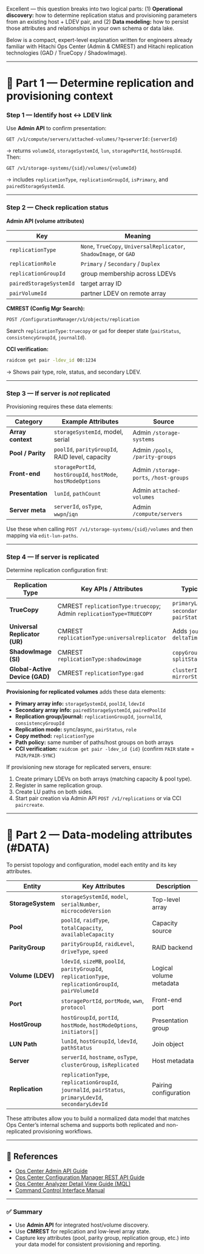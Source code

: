 Excellent — this question breaks into two logical parts:
(1) **Operational discovery:** how to determine replication status and provisioning parameters from an existing host + LDEV pair, and
(2) **Data modeling:** how to persist those attributes and relationships in your own schema or data lake.

Below is a compact, expert-level explanation written for engineers already familiar with Hitachi Ops Center (Admin & CMREST) and Hitachi replication technologies (GAD / TrueCopy / ShadowImage).

---

# 🧭 Part 1 — Determine replication and provisioning context

### Step 1 — Identify host ↔ LDEV link

Use **Admin API** to confirm presentation:

```http
GET /v1/compute/servers/attached-volumes/?q=serverId:{serverId}
```

→ returns `volumeId`, `storageSystemId`, `lun`, `storagePortId`, `hostGroupId`.
Then:

```http
GET /v1/storage-systems/{sid}/volumes/{volumeId}
```

→ includes `replicationType`, `replicationGroupId`, `isPrimary`, and `pairedStorageSystemId`.

---

### Step 2 — Check replication status

**Admin API (volume attributes)**

| Key                     | Meaning                                                            |
| ----------------------- | ------------------------------------------------------------------ |
| `replicationType`       | `None`, `TrueCopy`, `UniversalReplicator`, `ShadowImage`, or `GAD` |
| `replicationRole`       | `Primary` / `Secondary` / `Duplex`                                 |
| `replicationGroupId`    | group membership across LDEVs                                      |
| `pairedStorageSystemId` | target array ID                                                    |
| `pairVolumeId`          | partner LDEV on remote array                                       |

**CMREST (Config Mgr Search):**

```http
POST /ConfigurationManager/v1/objects/replication
```

Search `replicationType:truecopy` or `gad` for deeper state (`pairStatus`, `consistencyGroupId`, `journalId`).

**CCI verification:**

```bash
raidcom get pair -ldev_id 00:1234
```

→ Shows pair type, role, status, and secondary LDEV.

---

### Step 3 — If server is *not* replicated

Provisioning requires these data elements:

| Category          | Example Attributes                                            | Source                                 |
| ----------------- | ------------------------------------------------------------- | -------------------------------------- |
| **Array context** | `storageSystemId`, model, serial                              | Admin `/storage-systems`               |
| **Pool / Parity** | `poolId`, `parityGroupId`, RAID level, capacity               | Admin `/pools`, `/parity-groups`       |
| **Front-end**     | `storagePortId`, `hostGroupId`, `hostMode`, `hostModeOptions` | Admin `/storage-ports`, `/host-groups` |
| **Presentation**  | `lunId`, `pathCount`                                          | Admin `attached-volumes`               |
| **Server meta**   | `serverId`, `osType`, `wwpn`/`iqn`                            | Admin `/compute/servers`               |

Use these when calling `POST /v1/storage-systems/{sid}/volumes` and then mapping via `edit-lun-paths`.

---

### Step 4 — If server is replicated

Determine replication configuration first:

| Replication Type               | Key APIs / Attributes                                               | Typical Partner Info                                      |
| ------------------------------ | ------------------------------------------------------------------- | --------------------------------------------------------- |
| **TrueCopy**                   | CMREST `replicationType:truecopy`; Admin `replicationType=TRUECOPY` | `primaryLdevId`, `secondaryStorageSystemId`, `pairStatus` |
| **Universal Replicator (UR)**  | CMREST `replicationType:universalreplicator`                        | Adds `journalId`, `muNumber`, `deltaTime`                 |
| **ShadowImage (SI)**           | CMREST `replicationType:shadowimage`                                | `copyGroupName`, `splitStatus`                            |
| **Global-Active Device (GAD)** | CMREST `replicationType:gad`                                        | `clusterId`, `pathGroupId`, `mirrorStatus`                |

**Provisioning for replicated volumes** adds these data elements:

* **Primary array info:** `storageSystemId`, `poolId`, `ldevId`
* **Secondary array info:** `pairedStorageSystemId`, `pairedPoolId`
* **Replication group/journal:** `replicationGroupId`, `journalId`, `consistencyGroupId`
* **Replication mode:** sync/async, `pairStatus`, `role`
* **Copy method:** `replicationType`
* **Path policy:** same number of paths/host groups on both arrays
* **CCI verification:** `raidcom get pair -ldev_id {id}` (confirm `PAIR` state = `PAIR/PAIR-SYNC`)

If provisioning new storage for replicated servers, ensure:

1. Create primary LDEVs on both arrays (matching capacity & pool type).
2. Register in same replication group.
3. Create LU paths on both sides.
4. Start pair creation via Admin API `POST /v1/replications` or via CCI `paircreate`.

---

# 🧩 Part 2 — Data-modeling attributes (#DATA)

To persist topology and configuration, model each entity and its key attributes.

| Entity            | Key Attributes                                                                                         | Description             |
| ----------------- | ------------------------------------------------------------------------------------------------------ | ----------------------- |
| **StorageSystem** | `storageSystemId`, `model`, `serialNumber`, `microcodeVersion`                                         | Top-level array         |
| **Pool**          | `poolId`, `raidType`, `totalCapacity`, `availableCapacity`                                             | Capacity source         |
| **ParityGroup**   | `parityGroupId`, `raidLevel`, `driveType`, `speed`                                                     | RAID backend            |
| **Volume (LDEV)** | `ldevId`, `sizeMB`, `poolId`, `parityGroupId`, `replicationType`, `replicationGroupId`, `pairVolumeId` | Logical volume metadata |
| **Port**          | `storagePortId`, `portMode`, `wwn`, `protocol`                                                         | Front-end port          |
| **HostGroup**     | `hostGroupId`, `portId`, `hostMode`, `hostModeOptions`, `initiators[]`                                 | Presentation group      |
| **LUN Path**      | `lunId`, `hostGroupId`, `ldevId`, `pathStatus`                                                         | Join object             |
| **Server**        | `serverId`, `hostname`, `osType`, `clusterGroup`, `isReplicated`                                       | Host metadata           |
| **Replication**   | `replicationType`, `replicationGroupId`, `journalId`, `pairStatus`, `primaryLdevId`, `secondaryLdevId` | Pairing configuration   |

These attributes allow you to build a normalized data model that matches Ops Center’s internal schema and supports both replicated and non-replicated provisioning workflows.

---

## 📘 References

* [Ops Center Admin API Guide](https://knowledge.hitachivantara.com/Documents/Management_Software/Ops_Center/API)
* [Ops Center Configuration Manager REST API Guide](https://knowledge.hitachivantara.com/Documents/Management_Software/Ops_Center/Configuration_Manager)
* [Ops Center Analyzer Detail View Guide (MQL)](https://knowledge.hitachivantara.com/)
* [Command Control Interface Manual](https://knowledge.hitachivantara.com/Documents/Management_Software/Command_Control_Interface)

---

### ✅ Summary

* Use **Admin API** for integrated host/volume discovery.
* Use **CMREST** for replication and low-level array state.
* Capture key attributes (pool, parity group, replication group, etc.) into your data model for consistent provisioning and reporting.
